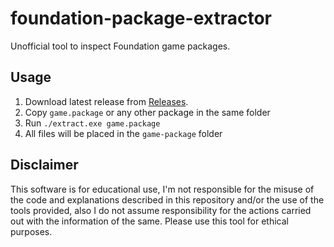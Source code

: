 # foundation-package-extractor

Unofficial tool to inspect Foundation game packages.

## Usage

1. Download latest release from [Releases]().
2. Copy `game.package` or any other package in the same folder
3. Run `./extract.exe game.package`
4. All files will be placed in the `game-package` folder

## Disclaimer

This software is for educational use, I'm not responsible for the misuse of the code and explanations described in this repository and/or the use of the tools provided, also I do not assume responsibility for the actions carried out with the information of the same. Please use this tool for ethical purposes.
